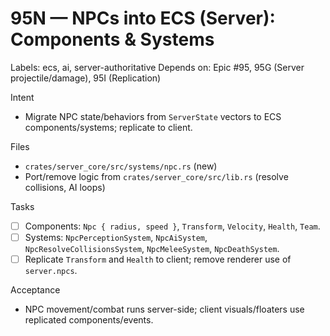 # 95N — NPCs into ECS (Server): Components & Systems

Labels: ecs, ai, server-authoritative
Depends on: Epic #95, 95G (Server projectile/damage), 95I (Replication)

Intent
- Migrate NPC state/behaviors from `ServerState` vectors to ECS components/systems; replicate to client.

Files
- `crates/server_core/src/systems/npc.rs` (new)
- Port/remove logic from `crates/server_core/src/lib.rs` (resolve collisions, AI loops)

Tasks
- [ ] Components: `Npc { radius, speed }`, `Transform`, `Velocity`, `Health`, `Team`.
- [ ] Systems: `NpcPerceptionSystem`, `NpcAiSystem`, `NpcResolveCollisionsSystem`, `NpcMeleeSystem`, `NpcDeathSystem`.
- [ ] Replicate `Transform` and `Health` to client; remove renderer use of `server.npcs`.

Acceptance
- NPC movement/combat runs server-side; client visuals/floaters use replicated components/events.
